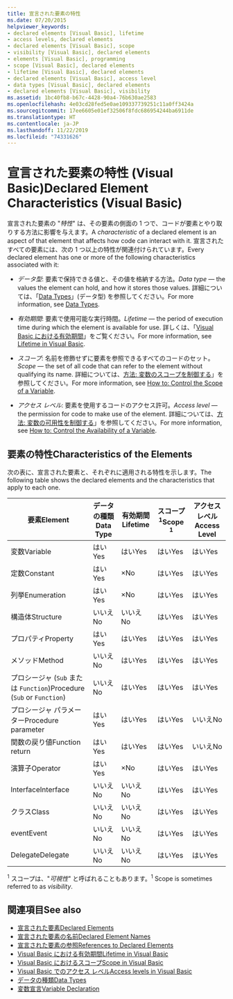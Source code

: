 ```yaml
---
title: 宣言された要素の特性
ms.date: 07/20/2015
helpviewer_keywords:
- declared elements [Visual Basic], lifetime
- access levels, declared elements
- declared elements [Visual Basic], scope
- visibility [Visual Basic], declared elements
- elements [Visual Basic], programming
- scope [Visual Basic], declared elements
- lifetime [Visual Basic], declared elements
- declared elements [Visual Basic], access level
- data types [Visual Basic], declared elements
- declared elements [Visual Basic], visibility
ms.assetid: 1bc40fb8-b67c-4428-90a4-76b630ae2583
ms.openlocfilehash: 4e03cd28fed5e0ae109337739251c11a0ff3424a
ms.sourcegitcommit: 17ee6605e01ef32506f8fdc686954244ba6911de
ms.translationtype: HT
ms.contentlocale: ja-JP
ms.lasthandoff: 11/22/2019
ms.locfileid: "74331626"
---
```

# <a name="declared-element-characteristics-visual-basic"></a><span data-ttu-id="b14c3-102">宣言された要素の特性 (Visual Basic)</span><span class="sxs-lookup"><span data-stu-id="b14c3-102">Declared Element Characteristics (Visual Basic)</span></span>
<span data-ttu-id="b14c3-103">宣言された要素の "*特性*" は、その要素の側面の 1 つで、コードが要素とやり取りする方法に影響を与えます。</span><span class="sxs-lookup"><span data-stu-id="b14c3-103">A *characteristic* of a declared element is an aspect of that element that affects how code can interact with it.</span></span> <span data-ttu-id="b14c3-104">宣言されたすべての要素には、次の 1 つ以上の特性が関連付けられています。</span><span class="sxs-lookup"><span data-stu-id="b14c3-104">Every declared element has one or more of the following characteristics associated with it:</span></span>  
  
- <span data-ttu-id="b14c3-105">*データ型*: 要素で保持できる値と、その値を格納する方法。</span><span class="sxs-lookup"><span data-stu-id="b14c3-105">*Data type* — the values the element can hold, and how it stores those values.</span></span> <span data-ttu-id="b14c3-106">詳細については、「[Data Types](../../../../visual-basic/language-reference/data-types/index.md)」(データ型) を参照してください。</span><span class="sxs-lookup"><span data-stu-id="b14c3-106">For more information, see [Data Types](../../../../visual-basic/language-reference/data-types/index.md).</span></span>  
  
- <span data-ttu-id="b14c3-107">*有効期間*: 要素で使用可能な実行時間。</span><span class="sxs-lookup"><span data-stu-id="b14c3-107">*Lifetime* — the period of execution time during which the element is available for use.</span></span> <span data-ttu-id="b14c3-108">詳しくは、「[Visual Basic における有効期間](../../../../visual-basic/programming-guide/language-features/declared-elements/lifetime.md)」をご覧ください。</span><span class="sxs-lookup"><span data-stu-id="b14c3-108">For more information, see [Lifetime in Visual Basic](../../../../visual-basic/programming-guide/language-features/declared-elements/lifetime.md).</span></span>  
  
- <span data-ttu-id="b14c3-109">*スコープ*: 名前を修飾せずに要素を参照できるすべてのコードのセット。</span><span class="sxs-lookup"><span data-stu-id="b14c3-109">*Scope* — the set of all code that can refer to the element without qualifying its name.</span></span> <span data-ttu-id="b14c3-110">詳細については、[方法: 変数のスコープを制御する](../../../../visual-basic/programming-guide/language-features/declared-elements/how-to-control-the-scope-of-a-variable.md)」を参照してください。</span><span class="sxs-lookup"><span data-stu-id="b14c3-110">For more information, see [How to: Control the Scope of a Variable](../../../../visual-basic/programming-guide/language-features/declared-elements/how-to-control-the-scope-of-a-variable.md).</span></span>  
  
- <span data-ttu-id="b14c3-111">*アクセス レベル*: 要素を使用するコードのアクセス許可。</span><span class="sxs-lookup"><span data-stu-id="b14c3-111">*Access level* — the permission for code to make use of the element.</span></span> <span data-ttu-id="b14c3-112">詳細については、[方法: 変数の可用性を制御する](../../../../visual-basic/programming-guide/language-features/declared-elements/how-to-control-the-availability-of-a-variable.md)」を参照してください。</span><span class="sxs-lookup"><span data-stu-id="b14c3-112">For more information, see [How to: Control the Availability of a Variable](../../../../visual-basic/programming-guide/language-features/declared-elements/how-to-control-the-availability-of-a-variable.md).</span></span>  
  
## <a name="characteristics-of-the-elements"></a><span data-ttu-id="b14c3-113">要素の特性</span><span class="sxs-lookup"><span data-stu-id="b14c3-113">Characteristics of the Elements</span></span>  
 <span data-ttu-id="b14c3-114">次の表に、宣言された要素と、それぞれに適用される特性を示します。</span><span class="sxs-lookup"><span data-stu-id="b14c3-114">The following table shows the declared elements and the characteristics that apply to each one.</span></span>  
  
|<span data-ttu-id="b14c3-115">要素</span><span class="sxs-lookup"><span data-stu-id="b14c3-115">Element</span></span>|<span data-ttu-id="b14c3-116">データの種類</span><span class="sxs-lookup"><span data-stu-id="b14c3-116">Data Type</span></span>|<span data-ttu-id="b14c3-117">有効期間</span><span class="sxs-lookup"><span data-stu-id="b14c3-117">Lifetime</span></span>|<span data-ttu-id="b14c3-118">スコープ <sup>1</sup></span><span class="sxs-lookup"><span data-stu-id="b14c3-118">Scope <sup>1</sup></span></span>|<span data-ttu-id="b14c3-119">アクセス レベル</span><span class="sxs-lookup"><span data-stu-id="b14c3-119">Access Level</span></span>|  
|-------------|---------------|--------------|------------------------|------------------|  
|<span data-ttu-id="b14c3-120">変数</span><span class="sxs-lookup"><span data-stu-id="b14c3-120">Variable</span></span>|<span data-ttu-id="b14c3-121">はい</span><span class="sxs-lookup"><span data-stu-id="b14c3-121">Yes</span></span>|<span data-ttu-id="b14c3-122">はい</span><span class="sxs-lookup"><span data-stu-id="b14c3-122">Yes</span></span>|<span data-ttu-id="b14c3-123">はい</span><span class="sxs-lookup"><span data-stu-id="b14c3-123">Yes</span></span>|<span data-ttu-id="b14c3-124">はい</span><span class="sxs-lookup"><span data-stu-id="b14c3-124">Yes</span></span>|  
|<span data-ttu-id="b14c3-125">定数</span><span class="sxs-lookup"><span data-stu-id="b14c3-125">Constant</span></span>|<span data-ttu-id="b14c3-126">はい</span><span class="sxs-lookup"><span data-stu-id="b14c3-126">Yes</span></span>|<span data-ttu-id="b14c3-127">×</span><span class="sxs-lookup"><span data-stu-id="b14c3-127">No</span></span>|<span data-ttu-id="b14c3-128">はい</span><span class="sxs-lookup"><span data-stu-id="b14c3-128">Yes</span></span>|<span data-ttu-id="b14c3-129">はい</span><span class="sxs-lookup"><span data-stu-id="b14c3-129">Yes</span></span>|  
|<span data-ttu-id="b14c3-130">列挙</span><span class="sxs-lookup"><span data-stu-id="b14c3-130">Enumeration</span></span>|<span data-ttu-id="b14c3-131">はい</span><span class="sxs-lookup"><span data-stu-id="b14c3-131">Yes</span></span>|<span data-ttu-id="b14c3-132">×</span><span class="sxs-lookup"><span data-stu-id="b14c3-132">No</span></span>|<span data-ttu-id="b14c3-133">はい</span><span class="sxs-lookup"><span data-stu-id="b14c3-133">Yes</span></span>|<span data-ttu-id="b14c3-134">はい</span><span class="sxs-lookup"><span data-stu-id="b14c3-134">Yes</span></span>|  
|<span data-ttu-id="b14c3-135">構造体</span><span class="sxs-lookup"><span data-stu-id="b14c3-135">Structure</span></span>|<span data-ttu-id="b14c3-136">いいえ</span><span class="sxs-lookup"><span data-stu-id="b14c3-136">No</span></span>|<span data-ttu-id="b14c3-137">いいえ</span><span class="sxs-lookup"><span data-stu-id="b14c3-137">No</span></span>|<span data-ttu-id="b14c3-138">はい</span><span class="sxs-lookup"><span data-stu-id="b14c3-138">Yes</span></span>|<span data-ttu-id="b14c3-139">はい</span><span class="sxs-lookup"><span data-stu-id="b14c3-139">Yes</span></span>|  
|<span data-ttu-id="b14c3-140">プロパティ</span><span class="sxs-lookup"><span data-stu-id="b14c3-140">Property</span></span>|<span data-ttu-id="b14c3-141">はい</span><span class="sxs-lookup"><span data-stu-id="b14c3-141">Yes</span></span>|<span data-ttu-id="b14c3-142">はい</span><span class="sxs-lookup"><span data-stu-id="b14c3-142">Yes</span></span>|<span data-ttu-id="b14c3-143">はい</span><span class="sxs-lookup"><span data-stu-id="b14c3-143">Yes</span></span>|<span data-ttu-id="b14c3-144">はい</span><span class="sxs-lookup"><span data-stu-id="b14c3-144">Yes</span></span>|  
|<span data-ttu-id="b14c3-145">メソッド</span><span class="sxs-lookup"><span data-stu-id="b14c3-145">Method</span></span>|<span data-ttu-id="b14c3-146">いいえ</span><span class="sxs-lookup"><span data-stu-id="b14c3-146">No</span></span>|<span data-ttu-id="b14c3-147">はい</span><span class="sxs-lookup"><span data-stu-id="b14c3-147">Yes</span></span>|<span data-ttu-id="b14c3-148">はい</span><span class="sxs-lookup"><span data-stu-id="b14c3-148">Yes</span></span>|<span data-ttu-id="b14c3-149">はい</span><span class="sxs-lookup"><span data-stu-id="b14c3-149">Yes</span></span>|  
|<span data-ttu-id="b14c3-150">プロシージャ (`Sub` または `Function`)</span><span class="sxs-lookup"><span data-stu-id="b14c3-150">Procedure (`Sub` or `Function`)</span></span>|<span data-ttu-id="b14c3-151">いいえ</span><span class="sxs-lookup"><span data-stu-id="b14c3-151">No</span></span>|<span data-ttu-id="b14c3-152">はい</span><span class="sxs-lookup"><span data-stu-id="b14c3-152">Yes</span></span>|<span data-ttu-id="b14c3-153">はい</span><span class="sxs-lookup"><span data-stu-id="b14c3-153">Yes</span></span>|<span data-ttu-id="b14c3-154">はい</span><span class="sxs-lookup"><span data-stu-id="b14c3-154">Yes</span></span>|  
|<span data-ttu-id="b14c3-155">プロシージャ パラメーター</span><span class="sxs-lookup"><span data-stu-id="b14c3-155">Procedure parameter</span></span>|<span data-ttu-id="b14c3-156">はい</span><span class="sxs-lookup"><span data-stu-id="b14c3-156">Yes</span></span>|<span data-ttu-id="b14c3-157">はい</span><span class="sxs-lookup"><span data-stu-id="b14c3-157">Yes</span></span>|<span data-ttu-id="b14c3-158">はい</span><span class="sxs-lookup"><span data-stu-id="b14c3-158">Yes</span></span>|<span data-ttu-id="b14c3-159">いいえ</span><span class="sxs-lookup"><span data-stu-id="b14c3-159">No</span></span>|  
|<span data-ttu-id="b14c3-160">関数の戻り値</span><span class="sxs-lookup"><span data-stu-id="b14c3-160">Function return</span></span>|<span data-ttu-id="b14c3-161">はい</span><span class="sxs-lookup"><span data-stu-id="b14c3-161">Yes</span></span>|<span data-ttu-id="b14c3-162">はい</span><span class="sxs-lookup"><span data-stu-id="b14c3-162">Yes</span></span>|<span data-ttu-id="b14c3-163">はい</span><span class="sxs-lookup"><span data-stu-id="b14c3-163">Yes</span></span>|<span data-ttu-id="b14c3-164">いいえ</span><span class="sxs-lookup"><span data-stu-id="b14c3-164">No</span></span>|  
|<span data-ttu-id="b14c3-165">演算子</span><span class="sxs-lookup"><span data-stu-id="b14c3-165">Operator</span></span>|<span data-ttu-id="b14c3-166">はい</span><span class="sxs-lookup"><span data-stu-id="b14c3-166">Yes</span></span>|<span data-ttu-id="b14c3-167">×</span><span class="sxs-lookup"><span data-stu-id="b14c3-167">No</span></span>|<span data-ttu-id="b14c3-168">はい</span><span class="sxs-lookup"><span data-stu-id="b14c3-168">Yes</span></span>|<span data-ttu-id="b14c3-169">はい</span><span class="sxs-lookup"><span data-stu-id="b14c3-169">Yes</span></span>|  
|<span data-ttu-id="b14c3-170">Interface</span><span class="sxs-lookup"><span data-stu-id="b14c3-170">Interface</span></span>|<span data-ttu-id="b14c3-171">いいえ</span><span class="sxs-lookup"><span data-stu-id="b14c3-171">No</span></span>|<span data-ttu-id="b14c3-172">いいえ</span><span class="sxs-lookup"><span data-stu-id="b14c3-172">No</span></span>|<span data-ttu-id="b14c3-173">はい</span><span class="sxs-lookup"><span data-stu-id="b14c3-173">Yes</span></span>|<span data-ttu-id="b14c3-174">はい</span><span class="sxs-lookup"><span data-stu-id="b14c3-174">Yes</span></span>|  
|<span data-ttu-id="b14c3-175">クラス</span><span class="sxs-lookup"><span data-stu-id="b14c3-175">Class</span></span>|<span data-ttu-id="b14c3-176">いいえ</span><span class="sxs-lookup"><span data-stu-id="b14c3-176">No</span></span>|<span data-ttu-id="b14c3-177">いいえ</span><span class="sxs-lookup"><span data-stu-id="b14c3-177">No</span></span>|<span data-ttu-id="b14c3-178">はい</span><span class="sxs-lookup"><span data-stu-id="b14c3-178">Yes</span></span>|<span data-ttu-id="b14c3-179">はい</span><span class="sxs-lookup"><span data-stu-id="b14c3-179">Yes</span></span>|  
|<span data-ttu-id="b14c3-180">event</span><span class="sxs-lookup"><span data-stu-id="b14c3-180">Event</span></span>|<span data-ttu-id="b14c3-181">いいえ</span><span class="sxs-lookup"><span data-stu-id="b14c3-181">No</span></span>|<span data-ttu-id="b14c3-182">いいえ</span><span class="sxs-lookup"><span data-stu-id="b14c3-182">No</span></span>|<span data-ttu-id="b14c3-183">はい</span><span class="sxs-lookup"><span data-stu-id="b14c3-183">Yes</span></span>|<span data-ttu-id="b14c3-184">はい</span><span class="sxs-lookup"><span data-stu-id="b14c3-184">Yes</span></span>|  
|<span data-ttu-id="b14c3-185">Delegate</span><span class="sxs-lookup"><span data-stu-id="b14c3-185">Delegate</span></span>|<span data-ttu-id="b14c3-186">いいえ</span><span class="sxs-lookup"><span data-stu-id="b14c3-186">No</span></span>|<span data-ttu-id="b14c3-187">いいえ</span><span class="sxs-lookup"><span data-stu-id="b14c3-187">No</span></span>|<span data-ttu-id="b14c3-188">はい</span><span class="sxs-lookup"><span data-stu-id="b14c3-188">Yes</span></span>|<span data-ttu-id="b14c3-189">はい</span><span class="sxs-lookup"><span data-stu-id="b14c3-189">Yes</span></span>|  
  
 <span data-ttu-id="b14c3-190"><sup>1</sup> スコープは、"*可視性*" と呼ばれることもあります。</span><span class="sxs-lookup"><span data-stu-id="b14c3-190"><sup>1</sup> Scope is sometimes referred to as *visibility*.</span></span>  
  
## <a name="see-also"></a><span data-ttu-id="b14c3-191">関連項目</span><span class="sxs-lookup"><span data-stu-id="b14c3-191">See also</span></span>

- [<span data-ttu-id="b14c3-192">宣言された要素</span><span class="sxs-lookup"><span data-stu-id="b14c3-192">Declared Elements</span></span>](../../../../visual-basic/programming-guide/language-features/declared-elements/index.md)
- [<span data-ttu-id="b14c3-193">宣言された要素の名前</span><span class="sxs-lookup"><span data-stu-id="b14c3-193">Declared Element Names</span></span>](../../../../visual-basic/programming-guide/language-features/declared-elements/declared-element-names.md)
- [<span data-ttu-id="b14c3-194">宣言された要素の参照</span><span class="sxs-lookup"><span data-stu-id="b14c3-194">References to Declared Elements</span></span>](../../../../visual-basic/programming-guide/language-features/declared-elements/references-to-declared-elements.md)
- [<span data-ttu-id="b14c3-195">Visual Basic における有効期間</span><span class="sxs-lookup"><span data-stu-id="b14c3-195">Lifetime in Visual Basic</span></span>](../../../../visual-basic/programming-guide/language-features/declared-elements/lifetime.md)
- [<span data-ttu-id="b14c3-196">Visual Basic におけるスコープ</span><span class="sxs-lookup"><span data-stu-id="b14c3-196">Scope in Visual Basic</span></span>](../../../../visual-basic/programming-guide/language-features/declared-elements/scope.md)
- [<span data-ttu-id="b14c3-197">Visual Basic でのアクセス レベル</span><span class="sxs-lookup"><span data-stu-id="b14c3-197">Access levels in Visual Basic</span></span>](../../../../visual-basic/programming-guide/language-features/declared-elements/access-levels.md)
- [<span data-ttu-id="b14c3-198">データの種類</span><span class="sxs-lookup"><span data-stu-id="b14c3-198">Data Types</span></span>](../../../../visual-basic/programming-guide/language-features/data-types/index.md)
- [<span data-ttu-id="b14c3-199">変数宣言</span><span class="sxs-lookup"><span data-stu-id="b14c3-199">Variable Declaration</span></span>](../../../../visual-basic/programming-guide/language-features/variables/variable-declaration.md)
